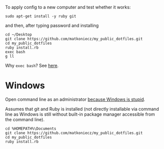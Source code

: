 To apply config to a new computer and test whether it works:

```
sudo apt-get install -y ruby git
```
and then, after typing password and installing
```
cd ~/Desktop
git clone https://github.com/matkoniecz/my_public_dotfiles.git
cd my_public_dotfiles
ruby install.rb
exec bash
g ll
```

Why `exec bash`? See [here](http://stackoverflow.com/questions/2518127/how-do-i-reload-bashrc-without-logging-out-and-back-in).


# Windows

Open command line as an administrator [because Windows is stupid](https://superuser.com/questions/129299/got-not-sufficient-privileges-message-in-cmd-when-logged-on-as-administrator).

Assumes that git and Ruby is installed (not directly installable via command line as Windows is still without built-in package manager accessible from the command line). 

```
cd %HOMEPATH%\Documents
git clone https://github.com/matkoniecz/my_public_dotfiles.git
cd my_public_dotfiles
ruby install.rb
```